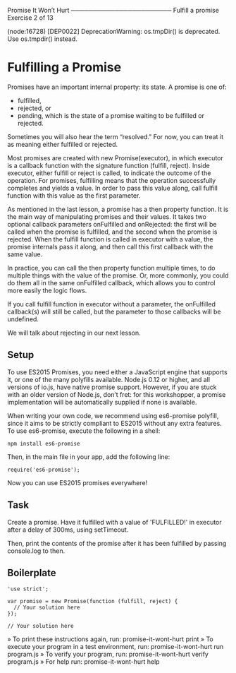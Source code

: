  Promise It Won’t Hurt
───────────────────────
 Fulfill a promise
 Exercise 2 of 13

(node:16728) [DEP0022] DeprecationWarning: os.tmpDir() is deprecated. Use os.tmpdir() instead.

# Fulfilling a Promise

Promises have an important internal property: its state. A promise is one of:

  * fulfilled,
  * rejected, or
  * pending, which is the state of a promise waiting to be fulfilled or rejected.

Sometimes you will also hear the term “resolved.” For now, you can treat it as
meaning either fulfilled or rejected.

Most promises are created with new Promise(executor), in which executor is
a callback function with the signature function (fulfill, reject). Inside
executor, either fulfill or reject is called, to indicate the outcome of
the operation. For promises, fulfilling means that the operation successfully
completes and yields a value. In order to pass this value along, call fulfill
function with this value as the first parameter.

As mentioned in the last lesson, a promise has a then property function. It
is the main way of manipulating promises and their values. It takes two
optional callback parameters onFulfilled and onRejected: the first will be
called when the promise is fulfilled, and the second when the promise is
rejected.  When the fulfill function is called in executor with a value,
the promise internals pass it along, and then call this first callback with the
same value.

In practice, you can call the then property function multiple times, to do
multiple things with the value of the promise. Or, more commonly, you could do
them all in the same onFulfilled callback, which allows you to control more
easily the logic flows.

If you call fulfill function in executor without a parameter, the
onFulfilled callback(s) will still be called, but the parameter to those
callbacks will be undefined.

We will talk about rejecting in our next lesson.

## Setup

To use ES2015 Promises, you need either a JavaScript engine that supports it,
or one of the many polyfills available. Node.js 0.12 or higher, and all
versions of io.js, have native promise support. However, if you are stuck with
an older version of Node.js, don’t fret: for this workshopper, a promise
implementation will be automatically supplied if none is available.

When writing your own code, we recommend using es6-promise polyfill, since it
aims to be strictly compliant to ES2015 without any extra features. To use
es6-promise, execute the following in a shell:

    npm install es6-promise

Then, in the main file in your app, add the following line:

    require('es6-promise');

Now you can use ES2015 promises everywhere!

## Task

Create a promise. Have it fulfilled with a value of 'FULFILLED!' in
executor after a delay of 300ms, using setTimeout.

Then, print the contents of the promise after it has been fulfilled by passing
console.log to then.

## Boilerplate

    'use strict';

    var promise = new Promise(function (fulfill, reject) {
      // Your solution here
    });

    // Your solution here


 » To print these instructions again, run: promise-it-wont-hurt print
 » To execute your program in a test environment, run: promise-it-wont-hurt run program.js
 » To verify your program, run: promise-it-wont-hurt verify program.js
 » For help run: promise-it-wont-hurt help

